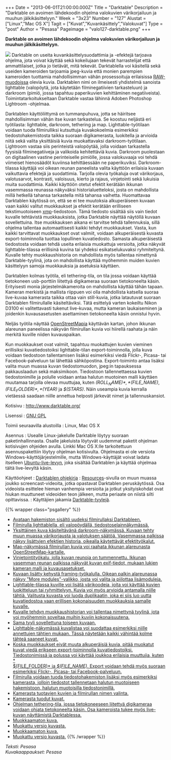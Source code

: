 +++
Date = "2013-06-01T21:00:00.000Z"
Title = "Darktable"
Description = "Darktable on avoimen lähdekoodin ohjelma valokuvien värikorjailuun ja muuhun jälkikäsittelyyn."
Week = "3x23"
Number = "127"
Alustat = ["Linux","Mac OS X"]
Tagit = ["Kuvat","Kuvankäsittely","Valokuvat"]
Type = "post"
Author = "Pesasa"
Pageimage = "valo127-darktable.png"
+++


**Darktable on avoimen lähdekoodin ohjelma valokuvien värikorjailuun ja
muuhun jälkikäsittelyyn.**

![ ](/images/valo127-darktable.png "fig:valo127-darktable.png") Darktable on
useita kuvankäsittelysuodattimia ja -efektejä tarjoava ohjelma, jota
voivat käyttää sekä kokeilujaan tekevät harrastelijat että
ammattilaiset, jotka jo tietävät, mitä tekevät. Darktablella voi
käsitellä sekä useiden kameroiden tarjoamia jpeg-kuvia että monien
parempien kameroiden tuottamia mahdollisimman vähän prosessoituja
erilaisissa
[RAW-muodoissa](http://en.wikipedia.org/wiki/Raw_image_format) olevia
kuvia. Darktablen nimi on ilmeisesti yhdistelmä sanoista lighttable
(valopöytä, jota käytetään filminegatiivien tarkasteluun) ja darkroom
(pimiö, jossa tapahtuu paperikuvien kehittäminen negatiiveista).
Toimintatarkoitukseltaan Darktable vastaa lähinnä Adoben Photoshop
Lightroom -ohjelmaa.

Darktablen käyttöliittymä on tummanpuhuva, jotta se häiritsee
mahdollisimman vähän itse kuvan tarkastelua. Se koostuu neljästä eri
työtilasta: lighttable, darkroom, tethering ja map. Lighttable-työtilaan
voidaan tuoda filmirulliksi kutsuttuja kuvakokoelmia esimerkiksi
tiedostohakemistosta taikka suoraan digikamerasta, luokitella ja
arvioida niitä sekä valita yksittäisiä kuvia muokattavaksi
darkroom-työtilaan. Lightroom vastaa siis perinteistä valopöytää, jolla
voidaan tarkastella fyysisiä filminegatiiveja ja valikoida kehitettäviä
kuvia. Darkroom puolestaan on digitaalinen vastine perinteiselle
pimiölle, jossa valokuvaaja voi tehdä viimeiset hienosäädöt kuviinsa
kehittäessään ne paperikuviksi. Darkroom-tilassa käyttäjä voi oikean
reunan paneelista valita käyttöön erilaisia kuvaan vaikuttavia efektejä
ja suodattimia. Tarjolla olevia työkaluja ovat värikorjaus,
valotusarvot, kontrasti, valoisuus, kierto ja rajaus, vinjetointi sekä
lukuisia muita suodattimia. Kaikki käyttöön otetut efektit kerätään
ikkunan vasemmassa reunassa näkyväksi historialuetteloksi, josta on
mahdollista millä hetkellä tahansa tarkastella mitä tahansa vaihetta.
Huomattavaa Darktablen käytössä on, että se ei tee muutoksia
alkuperäiseen kuvaan vaan kaikki valitut muokkaukset ja efektit kerätään
erilliseen tekstimuotoiseen
[xmp](http://en.wikipedia.org/wiki/Extensible_Metadata_Platform)-tiedostoon.
Tämä tiedosto sisältää siis vain tiedot kuvalle tehtävistä
muokkauksista, jotka Darktable näyttää näytöllä kuvaan sovellettuina.
Itse muokkauksen aikana ei tarvitse tehdä tallennuksia, sillä ohjelma
tallentaa automaattisesti kaikki tehdyt muokkaukset. Vasta, kun kaikki
tarvittavat muokkaukset ovat valmiit, voidaan alkuperäisestä kuvasta
export-toiminnolla tuottaa lopullinen kuvatiedosto. Samasta
alkuperäisestä tiedostosta voidaan tehdä useita erilaisia muokattuja
versioita, jotka näkyvät lighttable-tilassa erillisinä kuvina tai
yhdeksi esikatselukuvaksi ryhmiteltynä. Kuvalle tehty muokkaushistoria
on mahdollista myös tallentaa nimettynä Darktable-tyylinä, jota on
mahdollista käyttää myöhemmin muiden kuvien käsittelyyn samoja
muokkauksia ja asetuksia käyttäen.

Darktablen kolmas työtila, eli tethering-tila, on tila jossa voidaan
käyttää tietokoneen usb-porttiin liitettyä digikameraa suoraan
tietokoneelta käsin. Erityisesti monia järjestelmäkameroita on
mahdollista käyttää tähän tapaan. Kameran merkistä ja mallista riippuen
voi olla mahdollista katsella suoraa live-kuvaa kamerasta taikka ottaa
vain still-kuvia, jotka latautuvat suoraan Darktablen filmirullalle
käsiteltäviksi. Tätä esittelyä varten kokeiltu Nikon D3100 ei
valitettavasti tukenut live-kuvaa, mutta kameran laukaiseminen ja
joidenkin kuvausasetusten asettaminen tietokoneelta käsin onnistui
hyvin.

Neljäs työtila näyttää [OpenStreetMapia](OpenStreetMap)
käyttävän kartan, johon ikkunan alareunan paneelissa näkyvän filmirullan
kuvia voi hiirellä raahata ja näin merkitä kuville niiden kuvauspaikan.

Kun muokkaukset ovat valmiit, tapahtuu muokattujen kuvien vieminen
erillisiksi kuvatiedostoiksi lighttable-tilan export-toiminnolla, jolla
kuva voidaan tiedostoon tallentamisen lisäksi esimerkiksi viedä Flickr-,
Picasa- tai Facebook-palveluun tai lähettää sähköpostina.
Export-toiminto antaa lisäksi valita muun muassa kuvan tiedostomuodon,
jpeg:in tapauksessa pakkauslaadun sekä maksimikoon. Tiedostoon
tallennettaessa kuvien tiedostonimille ja polulle voidaan antaa halutun
muotoinen malli käyttäen muutamaa tarjolla olevaa muuttujaa, kuten
*$(ROLL_NAME)*, *$(FILE_NAME)*, *$(FILE_FOLDER)*, *$(YEAR)* ja
*$(STARS)*. Näin useampia kuvia kerralla vietäessä saadaan niille
annettua helposti järkevät nimet ja tallennuskansiot.

Kotisivu
:   <http://www.darktable.org/>

Lisenssi
:   [GNU GPL](GNU_GPL)

Toimii seuraavilla alustoilla
:   Linux, Mac OS X

Asennus
:   Usealle Linux-jakelulle Darktable löytyy suoraan paketinhallinnasta.
    Osalle jakeluista löytyvät uudemmat paketit ohjelman kotisivujen
    ohjeiden avulla. Linkki Mac OS X:lle tarkoitettuun asennuspakettiin
    löytyy ohjelman kotisivulta. Ohjelmasta ei ole versiota
    Windows-käyttöjärjestelmille, mutta Windows-käyttäjät voivat ladata
    itselleen [Ubuntu-live-levyn](http://files.pcode.nl/isos/), joka
    sisältää Darktablen ja käyttää ohjelmaa tältä live-levyltä käsin.

Käyttöohjeet
:   [Darktablen
    ohjekirja](http://www.darktable.org/usermanual/index.html.php)
:   [Resources](http://www.darktable.org/resources/)-sivulla on muun
    muassa joukko screencast-videoita, jotka opastavat Darktablen
    peruskäytössä. Osa videoista esittelee hieman vanhempia versioita ja
    jotkut yksityiskohdat ovat hiukan muuttuneet videoiden teon jälkeen,
    mutta periaate on niistä silti opittavissa.
:   Käyttäjien jakamia
    [Darktable-tyylejä](http://darktable.org/redmine/projects/darktable/wiki/DarktableStyles).

{{% wrapper class="psgallery" %}}
-   [Avataan hakemiston sisältö uudeksi filmirullaksi
    Darktableen.](/images/darktable-1.jpg)
-   [Filmirulla lighttablella, eli valopöydällä,
    tiedostoselainnäkymässä.](/images/darktable-2.jpg)
-   [Yksittäinen kuva käsiteltävänä darkroom-näkymässä. Kuvaan tehty
    muun muassa värikorjausta ja valotuksen säätöä. Vasemmassa palkissa
    näkyy lisättyjen efektien historia, oikealla käytettävät
    efektityökalut.](/images/darktable-3.jpg)
-   [Map-näkymässä filmirullan kuvia voi raahata ikkunan alareunasta
    OpenStreetMap-kartalle.](/images/darktable-4.jpg)
-   [Vinjetointityökalu, jolla kuvan reunoja on tummennettu. Ikkunan
    vasemman reunan palkissa näkyvät kuvan exif-tiedot, mukaan lukien
    kameran malli ja kuvausasetukset.](/images/darktable-5.jpg)
-   [Kuvaan lisätty kehystä framing-työkalulla. Oikean palkin
    alareunassa näkyy "More modules"-valikko, josta voi valita ja
    piilottaa lisämoduleja.](/images/darktable-6.jpg)
-   [Lighttable-tilassa kuville voi lisätä värikoodeja, joita voi
    käyttää kuvien luokitteluun tai ryhmittelyyn. Kuvia voi myös
    arvioida antamalla niille tähtiä. Valitusta kuvasta voi luoda
    duplikaatin, joka ei siis luo uutta kuvatiedostoa vaan erillisen
    kokonaisuuden muokkauksia samalle kuvalle.](/images/darktable-7.jpg)
-   [Kuvalle tehdyn muokkaushistorian voi tallentaa nimettynä tyylinä,
    jota voi myöhemmin soveltaa muihin kuviin
    kokonaisuutena.](/images/darktable-8.jpg)
-   [Sama tyyli sovellettuna toiseen kuvaan.](/images/darktable-9.jpg)
-   [Lighttable-näkymässä kuvalistaa voi suodattaa esimerkiksi niille
    annettujen tähtien mukaan. Tässä näytetään kaikki vähintää kolme
    tähteä saaneet kuvat.](/images/darktable-10.jpg)
-   [Koska muokkaukset eivät muuta alkuperäisiä kuvia, pitää muokatut
    kuvat viedä erikseen export-toiminnolla kuvatiedostoiksi.
    Tiedostonimissä ja polussa voi käyttää joukkoa erilaisia muuttujia,
    kuten * <br />$(FILE\_FOLDER)* ja *\$(FILE\_NAME)*. Export voidaan tehdä
    myös suoraan esimerkiksi Flickr-, Picasa- tai
    Facebook-palveluun.](/images/darktable-11.jpg)
-   [Filmirulla voidaan tuoda tiedostohakemiston lisäksi myös
    esimerkiksi kamerasta, jolloin tiedostot tallennetaan halutun
    muotoiseen hakemistoon, halutun muotoisilla
    tiedostonimillä.](/images/darktable-12.jpg)
-   [Kamerasta tuotavien kuvien ja filmirullan nimen
    valinta.](/images/darktable-13.jpg)
-   [Kamerasta tuodut kuvat.](/images/darktable-14.jpg)
-   [Ohjelman tethering-tila, jossa tietokoneeseen liitettyä digikameraa
    voidaan ohjata tietokoneelta käsin. Osa kameroista tukee myös
    live-kuvan näyttämistä Darktablessa.](/images/darktable-15.jpg)
-   [Muokkaamaton kuva.](/images/darktable-muokkaamaton-1.jpg)
-   [Muokattu versio kuvasta.](/images/darktable-muokattu-1.jpg)
-   [Muokkaamaton kuva.](/images/darktable-muokkaamaton-2.jpg)
-   [Muokattu versio kuvasta.](/images/darktable-muokattu-2.jpg)
{{% /wrapper %}}

*Teksti: Pesasa* <br />
*Kuvakaappaukset: Pesasa*


